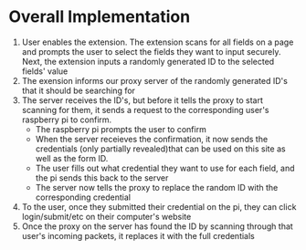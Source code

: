 # Overall Implementation
1. User enables the extension. The extension scans for all fields on a page and prompts the user to select the fields
they want to input securely. Next, the extension inputs a randomly generated ID to the selected fields' value
2. The exension informs our proxy server of the randomly generated ID's that it should be searching for
3. The server receives the ID's, but before it tells the proxy to start scanning for them, it sends a request to the
corresponding user's raspberry pi to confirm.
    - The raspberry pi prompts the user to confirm
    - When the server receieves the confirmation, it now sends the credentials (only partially revealed)that can be
    used on this site as well as the form ID.
    - The user fills out what credential they want to use for each field, and the pi sends this back to the server
    - The server now tells the proxy to replace the random ID with the corresponding credential
4. To the user, once they submitted their credential on the pi, they can click login/submit/etc on their computer's website
5. Once the proxy on the server has found the ID by scanning through that user's incoming packets, it replaces it with the full
credentials
